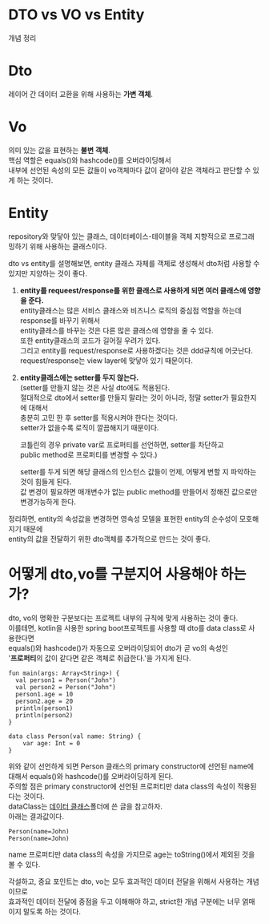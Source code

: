 DTO vs VO vs Entity
===
개념 정리
# Dto
레이어 간 데이터 교환을 위해 사용하는 **가변 객체**.

# Vo
의미 있는 값을 표현하는 **불변 객체**.  
핵심 역할은 equals()와 hashcode()를 오버라이딩해서  
내부에 선언된 속성의 모든 값들이 vo객체마다 값이 같아야 같은 객체라고 판단할 수 있게 하는 것이다.

# Entity
repository와 맞닿아 있는 클래스, 데이터베이스-테이블을 객체 지향적으로 프로그래밍하기 위해 사용하는 클래스이다.  

dto vs entity를 설명해보면,
entity 클래스 자체를 객체로 생성해서 dto처럼 사용할 수 있지만 지양하는 것이 좋다.  

1. **entity를 requeest/response를 위한 클래스로 사용하게 되면 여러 클래스에 영향을 준다.**  
    entity클래스는 많은 서비스 클래스와 비즈니스 로직의 중심점 역할을 하는데 response를 바꾸기 위해서   
    entity클래스를 바꾸는 것은 다른 많은 클래스에 영향을 줄 수 있다.  
    또한 entity클래스의 코드가 길어질 우려가 있다.  
    그리고 entity를 request/response로 사용하겠다는 것은 ddd규칙에 어긋난다.  
    request/response는 view layer에 맞닿아 있기 때문이다.  

2. **entity클래스에는 setter를 두지 않는다.**  
    (setter를 만들지 않는 것은 사실 dto에도 적용된다.  
    절대적으로 dto에서 setter를 만들지 말라는 것이 아니라, 정말 setter가 필요한지에 대해서  
    충분히 고민 한 후 setter를 적용시켜야 한다는 것이다.  
    setter가 없을수록 로직이 깔끔해지기 때문이다.  

    코틀린의 경우 private var로 프로퍼티를 선언하면, setter를 차단하고  
    public method로 프로퍼티를 변경할 수 있다.)  

    setter를 두게 되면 해당 클래스의 인스턴스 값들이 언제, 어떻게 변할 지 파악하는 것이 힘들게 된다.   
    값 변경이 필요하면 매개변수가 없는 public method를 만들어서 정해진 값으로만 변경가능하게 한다.  

정리하면, entity의 속성값을 변경하면 영속성 모델을 표현한 entity의 순수성이 모호해지기 때문에  
entity의 값을 전달하기 위한 dto객체를 추가적으로 만드는 것이 좋다.  

# 어떻게 dto,vo를 구분지어 사용해야 하는가?
dto, vo의 명확한 구분보다는 프로젝트 내부의 규칙에 맞게 사용하는 것이 좋다.  
이를테면, kotlin을 사용한 spring boot프로젝트를 사용할 때 dto를 data class로 사용한다면  
equals()와 hashcode()가 자동으로 오버라이딩되어 dto가 곧 vo의 속성인  
'**프로퍼티**의 값이 같다면 같은 객체로 취급한다.'을 가지게 된다.  
```text
fun main(args: Array<String>) {
  val person1 = Person("John")
  val person2 = Person("John")
  person1.age = 10
  person2.age = 20
  println(person1)
  println(person2)
}

data class Person(val name: String) {
    var age: Int = 0
}
```
위와 같이 선언하게 되면 Person 클래스의 primary constructor에 선언된 name에 대해서 equals()와 hashcode()를 오버라이딩하게 된다.  
주의할 점은 primary constructor에 선언된 프로퍼티만 data class의 속성이 적용된다는 것이다.  
dataClass는 [데이터 클래스](https://app.gitbook.com/@allover3773/s/studyground/kotlin)폴더에 쓴 글을 참고하자.  
아래는 결과값이다.  
```text
Person(name=John)
Person(name=John)
```
name 프로퍼티만 data class의 속성을 가지므로 age는 toString()에서 제외된 것을 볼 수 있다.  

각설하고, 중요 포인트는 dto, vo는 모두 효과적인 데이터 전달을 위해서 사용하는 개념이므로   
효과적인 데이터 전달에 중점을 두고 이해해야 하고, strict한 개념 구분에는 너무 얽매이지 말도록 하는 것이다.  
 